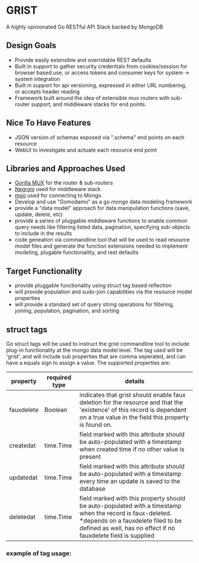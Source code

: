 # GRIST
A highly opinionated Go RESTful API Stack backed by MongoDB

## Design Goals

* Provide easily extensible and overridable REST defaults
* Built in support to gather security credentials from cookies/session for browser based use, or access tokens and consumer keys for system -> system integration
* Built in support for api versioning, expressed in either URL numbering, or accepts header reading
* Framework built around the idea of extensible mux routers with sub-router support, and middleware stacks for end points.  

## Nice To Have Features

* JSON version of schemas exposed via ".schema" end points on each resource
* WebUI to investigate and actuate each resource end point

## Libraries and Approaches Used

* [Gorilla MUX](https://github.com/gorilla/mux) for the router & sub-routers
* [Negroni](https://github.com/codegangsta/negroni) used for middleware stack
* [mgo](https://labix.org/mgo) used for connecting to Mongo
* Develop and use "Gomodamo" as a go mongo data modeling framework
*  provide a "data model" approach for data manipulation functions (save, update, delete, etc)
*  provide a series of pluggable middleware functions to enable common query needs like filtering listed data, pagination, specifying sub-objects to include in the results
*  code geneation via commandline tool that will be used to read resource model files and generate the function extensions needed to implement modeling, plugable functionaility, and rest defaults

## Target Functionality

* provide pluggable functionality using struct tag based reflection
* will provide population and sudo-join capabilities via the resource model properties
* will provide a standard set of query string operations for filtering, joining, population, pagination, and sorting


## struct tags

Go struct tags will be used to instruct the grist commandline tool to include plug-in functionality at the mongo data model level.  The tag used will be 'grist', and will include sub properties that are comma seperated, and can have a equals sign to assign a value.  The supported properties are: 

|property|required type|details|
|---|-------------|-------|
|fauxdelete|Boolean|indicates that grist should enable faux deletion for the resource and that the 'existence' of this record is dependent on a true value in the field this property is found on. |
|createdat|time.Time|field marked with this attribute should be auto-populated with a timestamp when created time if no other value is present|
|updatedat|time.Time|field marked with this attribute should be auto-populated with a timestamp every time an update is saved to the database|
|deletedat|time.Time|field marked with this property should be auto-populated with a timestamp when the record is faux-deleted.  *depends on a fauxdelete filed to be defined as well, has no effect if no fauxdelete field is supplied|

### example of tag usage: 

